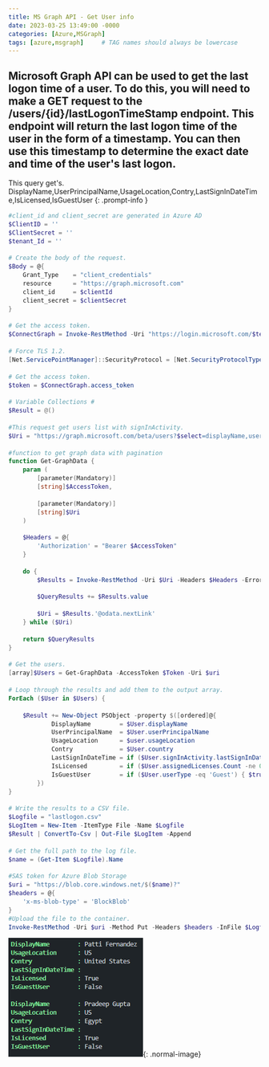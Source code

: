 ```yaml
---
title: MS Graph API - Get User info
date: 2023-03-25 13:49:00 -0000
categories: [Azure,MSGraph]
tags: [azure,msgraph]     # TAG names should always be lowercase
---
```


## Microsoft Graph API can be used to get the last logon time of a user. To do this, you will need to make a GET request to the /users/{id}/lastLogonTimeStamp endpoint. This endpoint will return the last logon time of the user in the form of a timestamp. You can then use this timestamp to determine the exact date and time of the user's last logon.

This query get's.
DisplayName,UserPrincipalName,UsageLocation,Contry,LastSignInDateTime,IsLicensed,IsGuestUser
{: .prompt-info }

```powershell
#client_id and client_secret are generated in Azure AD
$ClientID = ''
$ClientSecret = ''
$tenant_Id = ''

# Create the body of the request.
$Body = @{    
    Grant_Type    = "client_credentials"
    resource      = "https://graph.microsoft.com"
    client_id     = $clientId
    client_secret = $clientSecret
} 

# Get the access token.
$ConnectGraph = Invoke-RestMethod -Uri "https://login.microsoft.com/$tenant_Id/oauth2/token?api-version=1.0" -Method POST -Body $Body

# Force TLS 1.2.
[Net.ServicePointManager]::SecurityProtocol = [Net.SecurityProtocolType]::Tls12

# Get the access token.
$token = $ConnectGraph.access_token

# Variable Collections #  
$Result = @()

#This request get users list with signInActivity.
$Uri = "https://graph.microsoft.com/beta/users?$select=displayName,userPrincipalName,contry,UsageLocation,userType,assignedLicenses,signInActivity,lastSignInDateTime&$top=999"

#function to get graph data with pagination
function Get-GraphData {
    param (
        [parameter(Mandatory)]
        [string]$AccessToken,
        
        [parameter(Mandatory)]
        [string]$Uri
    )

    $Headers = @{
        'Authorization' = "Bearer $AccessToken"
    }

    do {
        $Results = Invoke-RestMethod -Uri $Uri -Headers $Headers -ErrorAction Stop

        $QueryResults += $Results.value

        $Uri = $Results.'@odata.nextLink'
    } while ($Uri)

    return $QueryResults
}

# Get the users.
[array]$Users = Get-GraphData -AccessToken $Token -Uri $uri

# Loop through the results and add them to the output array.
ForEach ($User in $Users) {
 
    $Result += New-Object PSObject -property $([ordered]@{ 
            DisplayName        = $User.displayName
            UserPrincipalName  = $User.userPrincipalName
            UsageLocation      = $user.usageLocation
            Contry             = $User.country
            LastSignInDateTime = if ($User.signInActivity.lastSignInDateTime) { [DateTime]$User.signInActivity.lastSignInDateTime } Else { $null }
            IsLicensed         = if ($User.assignedLicenses.Count -ne 0) { $true } else { $false }
            IsGuestUser        = if ($User.userType -eq 'Guest') { $true } else { $false }
        })
}
 
# Write the results to a CSV file.
$Logfile = "lastlogon.csv"
$LogItem = New-Item -ItemType File -Name $Logfile
$Result | ConvertTo-Csv | Out-File $LogItem -Append

# Get the full path to the log file.
$name = (Get-Item $Logfile).Name

#SAS token for Azure Blob Storage
$uri = "https://blob.core.windows.net/$($name)?"
$headers = @{
    'x-ms-blob-type' = 'BlockBlob'
}
#Upload the file to the container.
Invoke-RestMethod -Uri $uri -Method Put -Headers $headers -InFile $Logfile
```

![Desktop View](/assets/img/blog/userinfo.png){: .normal-image}
